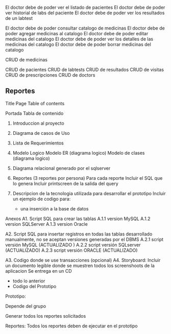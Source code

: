 El doctor debe de poder ver el listado de pacientes
El doctor debe de poder ver historial de labs del paciente
El doctor debe de poder ver los resultados de un labtest

El doctor debe de poder consultar catalogo de medicinas
El doctor debe de poder agregar medicinas al catalogo
El doctor debe de poder editar medicinas del catalogo
El doctor debe de poder ver los detalles de las medicinas del catalogo
El doctor debe de poder borrar medicinas del catalogo

CRUD de medicinas



CRUD de pacientes
CRUD de labtests
CRUD de resultados
CRUD de visitas
CRUD de prescripciones
CRUD de doctors

## Reportes

Title Page
Table of contents

Portada
Tabla de contenido
1. Introduccion al proyecto
2. Diagrama de casos de Uso
3. Lista de Requerimientos
4. Modelo Logico
    Modelo ER  (diagrama logico)
    Modelo de clases (diagrama logico)
5. Diagrama relacional generado por el sqlserver
6. Reportes
(3 reportes por persona)
Para cada reporte
    Incluir el SQL que lo genera
    Incluir printscreen de la salida del query

9. Descripcion de la tecnologia utilizada para desarrollar el prototipo
   Incluir un ejemplo de codigo para:
   - una inserción a la base de datos
   
  
Anexos
A1. Script SQL para crear las tablas 
A.1.1 version MySQL
A.1.2 version SQLServer
A.1.3 version Oracle

A2. Script SQL para insertar registros en todas las tablas  desarrollado manualmente, no se aceptan versiones generadas por el DBMS
A.2.1 script versión MySQL (ACTUALIZADO )
A.2.2 script versión SQLserver (ACTUALIZADO)
A.2.3 script versión ORACLE (ACTUALIZADO)

A3. Codigo donde se use transacciones   (opcional)
A4. Storyboard:
    Incluir un documento legible donde se muestren todos los screenshoots de la aplicacion
Se entrega en un CD 
- todo lo anterior 
-  Codigo del Prototipo
 
Prototipo:

Depende del grupo

Generar todos los reportes solicitados


Reportes:
  Todos los reportes deben de ejecutar en el prototipo
